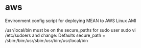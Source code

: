 # aws
Environment config script for deploying MEAN to AWS Linux AMI

/usr/local/bin must be on the secure_paths for sudo user
sudo vi /etc/sudoers and change: Defaults    secure_path = /sbin:/bin:/usr/sbin:/usr/bin:/usr/local/bin
